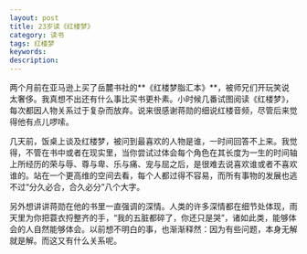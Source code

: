 ```yaml
---
layout: post
title: 23岁读《红楼梦》
category: 读书
tags: 红楼梦
keywords: 
description: 
---
```


两个月前在亚马逊上买了岳麓书社的**《红楼梦脂汇本》**，被师兄们开玩笑说太奢侈。我真想不出还有什么事比买书更朴素。小时候几番试图阅读《红楼梦》，每次都因人物关系过于复杂而放弃。说来很感谢蒋勋的细说红楼音频，尽管后来觉得他有点儿啰嗦。

几天前，饭桌上谈及红楼梦，被问到最喜欢的人物是谁，一时间回答不上来。我觉得，不管在书中或者在现实里，当你尝试过体会每个角色在其长度为一生的时间轴上所经历的荣与辱、尊与卑、乐与痛、宠与屈之后，是很难去说喜欢谁或者不喜欢谁的。站在一个更高维的空间去看，每个人都过得不容易，而所有事物的发展也逃不过“分久必合，合久必分”八个大字。

另外想讲讲蒋勋在他的书里一直强调的深情。人类的许多深情都在细节处体现，雨天里为你把蓑衣捋整齐的手，“我的五脏都碎了，你还只是哭”，诸如此类，能够体会的人自然能够体会。以前想不明白的事，也渐渐释然：因为有些问题，本身无解就是解。而这又有什么关系呢。
 


